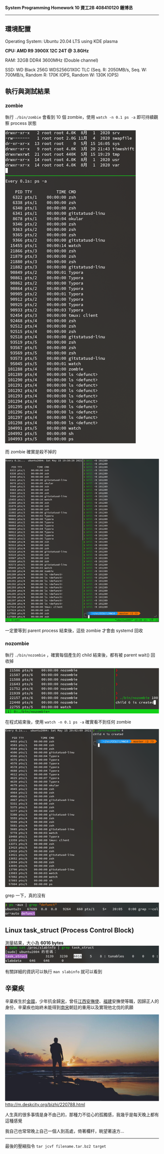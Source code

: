 **System Programming Homework 10  資工2B 408410120 鍾博丞**

-----------------------------------------

## 環境配置

Operating System: Ubuntu 20.04 LTS using KDE plasma

**CPU: AMD R9 3900X 12C 24T @ 3.8GHz**

RAM: 32GB DDR4 3600MHz (Double channel)

SSD: WD Black 256G WDS256G1X0C TLC (Seq. R: 2050MB/s, Seq. W: 700MB/s, Random R: 170K IOPS, Random W: 130K IOPS)

## 執行與測試結果

### zombie

執行 `./bin/zombie` 會看到 10 個 zombie，使用 `watch -n 0.1 ps -a` 即可持續觀察 process 狀態

![zombie](./img/01.zombie.png)

而 zombie 確實是殺不掉的

![zombie_can't_kill](./img/02.zombie_can't_kill.png)

一定要等到 parent process 結束後，這些 zombie 才會由 systemd 回收



### nozombie

執行 `./bin/nozombie` ，確實每個產生的 child 結束後，都有被 parent wait() 回收掉

![nozombie](./img/03.nozombie.png)

在程式結束後，使用 `watch -n 0.1 ps -a` 確實看不到任何 zombie

![prove_nozombie](./img/04.prove_nozombie.png)

grep 一下，真的沒有

![05.prove_nozombie2.png](./img/05.prove_nozombie2.png)



## Linux task_struct (Process Control Block)

測量結果，大小為 **6016 bytes**![task_struct](./img/06.task_struct.png)

有關詳細的資訊可以執行 `man slabinfo` 就可以看到



## 辛棄疾

辛棄疾生於[金國](https://zh.wikipedia.org/wiki/金國)，少年抗金歸[宋](https://zh.wikipedia.org/wiki/宋朝)，曾任[江西](https://zh.wikipedia.org/wiki/江西)[安撫使](https://zh.wikipedia.org/wiki/安撫使)、[福建](https://zh.wikipedia.org/wiki/福建)安撫使等職，因歸正人的身份，辛棄疾也始終未能得到[南宋](https://zh.wikipedia.org/wiki/南宋)朝廷的重用以及實現他北伐的夙願

![alone](./img/07.alone.jpg)http://m.deskcity.org/bizhi/220788.html

人生真的很多事情是身不由己的，那種力不從心的孤獨感，我幾乎是每天晚上都有這種感覺

我自己也常常晚上自己一個人到高處，倚著欄杆，眺望著遠方...

---------------------------------------------------------

最後的壓縮指令 
`tar jcvf filename.tar.bz2 target`

